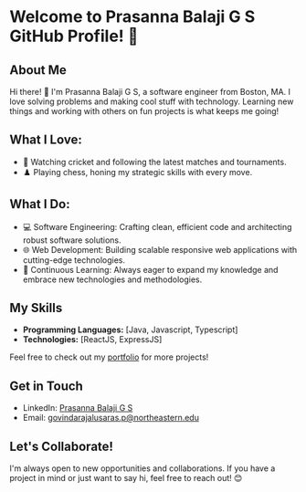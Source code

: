# Welcome to Prasanna Balaji G S GitHub Profile! 👋

## About Me
Hi there! 👋 I'm Prasanna Balaji G S, a software engineer from Boston, MA. I love solving problems and making cool stuff with technology. Learning new things and working with others on fun projects is what keeps me going!

## What I Love:
- 🏏 Watching cricket and following the latest matches and tournaments.
- ♟️ Playing chess, honing my strategic skills with every move.

## What I Do:
- 💻 Software Engineering: Crafting clean, efficient code and architecting robust software solutions.
- 🌐 Web Development: Building scalable responsive web applications with cutting-edge technologies.
- 🚀 Continuous Learning: Always eager to expand my knowledge and embrace new technologies and methodologies.

## My Skills
- **Programming Languages:** [Java, Javascript, Typescript]
- **Technologies:** [ReactJS, ExpressJS]


Feel free to check out my [portfolio]([link](https://gsprasannabalaji.github.io/portfolio/)) for more projects!

## Get in Touch
- LinkedIn: [Prasanna Balaji G S]([link](https://www.linkedin.com/in/prasanna-balaji-gs/))
- Email: [govindarajalusaras.p@northeastern.edu](mailto:govindarajalusaras.p@northeastern.edu)

## Let's Collaborate!
I'm always open to new opportunities and collaborations. If you have a project in mind or just want to say hi, feel free to reach out! 😊

<!---
gsprasannabalaji/gsprasannabalaji is a ✨ special ✨ repository because its `README.md` (this file) appears on your GitHub profile.
You can click the Preview link to take a look at your changes.
--->
